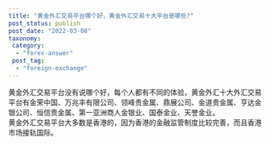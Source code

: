 ```yaml
---
title: "黄金外汇交易平台哪个好，黄金外汇交易十大平台是哪些?"
post_status: publish
post_date: "2022-03-08"
taxonomy:
 category: 
  - "forex-answer"
 post_tag: 
  - "foreign-exchange"
---
```


黄金外汇交易平台没有说哪个好，每个人都有不同的体验，黄金外汇十大外汇交易平台有金荣中国、万兆丰有限公司、领峰贵金属、鼎展公司、金道贵金属、亨达金银公司、恒信贵金属、第一亚洲商人金银业、国泰金业、天誉金业。  
黄金外汇交易平台大多数是香港的，因为香港的金融监管制度比较完善，而且香港市场接轨国际。
